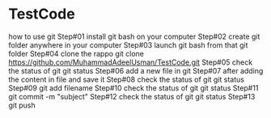 # TestCode
how to use git
Step#01 
install git bash on your computer
Step#02
create git folder anywhere in your computer
Step#03
launch git bash from that git folder
Step#04
clone the rappo
git clone https://github.com/MuhammadAdeelUsman/TestCode.git
Step#05
check the status of git 
git status
Step#06
add a new file in git
Step#07
after adding the content in file and save it
Step#08
check the status of git
git status
Step#09
git add filename
Step#10
check the status of git
git status
Step#11
git commit -m "subject"
Step#12
check the status of git
git status
Step#13
git push